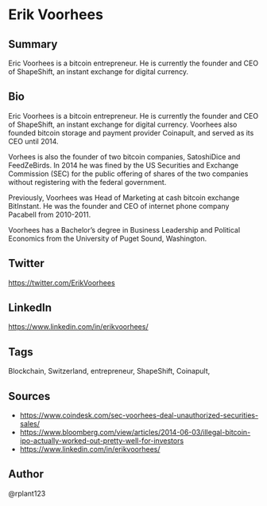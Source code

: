 # Erik Voorhees

## Summary
Eric Voorhees is a bitcoin entrepreneur. He is currently the founder and CEO of ShapeShift, an instant exchange for digital currency.

## Bio
Eric Voorhees is a bitcoin entrepreneur. He is currently the founder and CEO of ShapeShift, an instant exchange for digital currency. Voorhees also founded bitcoin storage and payment provider Coinapult, and served as its CEO until 2014.

Vorhees is also the founder of two bitcoin companies, SatoshiDice and FeedZeBirds. In 2014 he was fined by the US Securities and Exchange Commission (SEC) for the public offering of shares of the two companies without registering with the federal government. 

Previously, Voorhees was Head of Marketing at cash bitcoin exchange BitInstant. He was the founder and CEO of internet phone company Pacabell from 2010-2011. 

Voorhees has a Bachelor’s degree in Business Leadership and Political Economics from the University of Puget Sound, Washington. 

## Twitter
https://twitter.com/ErikVoorhees

## LinkedIn
https://www.linkedin.com/in/erikvoorhees/

## Tags
Blockchain, Switzerland, entrepreneur, ShapeShift, Coinapult,

## Sources
* https://www.coindesk.com/sec-voorhees-deal-unauthorized-securities-sales/
* https://www.bloomberg.com/view/articles/2014-06-03/illegal-bitcoin-ipo-actually-worked-out-pretty-well-for-investors
* https://www.linkedin.com/in/erikvoorhees/

## Author
@rplant123
